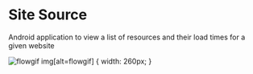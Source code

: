 Site Source
===========

Android application to view a list of resources and their load times for a given website

![flowgif](/images/flow.gif)
img[alt=flowgif] { width: 260px; }